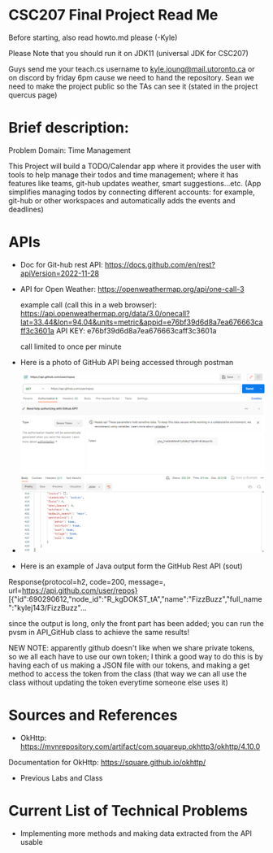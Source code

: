 # CSC207 Final Project Read Me

Before starting, also read howto.md please (-Kyle)

Please Note that you should run it on JDK11 (universal JDK for CSC207)

Guys send me your teach.cs username to kyle.joung@mail.utoronto.ca or on discord by friday 6pm cause we need to hand the repository.
Sean we need to make the project public so the TAs can see it (stated in the project quercus page)

# Brief description:

Problem Domain: Time Management 

This Project will build a TODO/Calendar app where it provides the user with tools
to help manage their todos and time management; where it has features like teams, git-hub updates
weather, smart suggestions...etc. (App simplifies managing todos by connecting different accounts:
for example, git-hub or other workspaces and automatically adds the events and deadlines)

# APIs

- Doc for Git-hub rest API: https://docs.github.com/en/rest?apiVersion=2022-11-28
- API for Open Weather: https://openweathermap.org/api/one-call-3
  
  example call (call this in a web browser): https://api.openweathermap.org/data/3.0/onecall?lat=33.44&lon=94.04&units=metric&appid=e76bf39d6d8a7ea676663caff3c3601a
  API KEY: e76bf39d6d8a7ea676663caff3c3601a
  
  call limited to once per minute

- Here is a photo of GitHub API being accessed through postman
- ![screenshot of postman.png](photos%2Fscreenshot%20of%20postman.png)

- Here is an example of Java output form the GitHub Rest API (sout)

Response{protocol=h2, code=200, message=, url=https://api.github.com/user/repos}
[{"id":690290612,"node_id":"R_kgDOKST_tA","name":"FizzBuzz","full_name":"kylej143/FizzBuzz"...

since the output is long, only the front part has been added; you can run the 
pvsm in API_GitHub class to achieve the same results!

NEW NOTE: apparently github doesn't like when we share private tokens, so we all each have to use our own token; 
I think a good way to do this is by having each of us making a JSON file with our tokens,
and making a get method to access the token from the class (that way we can all use the class without updating the token everytime someone else uses it)

# Sources and References

- OkHttp: https://mvnrepository.com/artifact/com.squareup.okhttp3/okhttp/4.10.0

Documentation for OkHttp: https://square.github.io/okhttp/

- Previous Labs and Class

# Current List of Technical Problems

- Implementing more methods and making data extracted from the API usable
